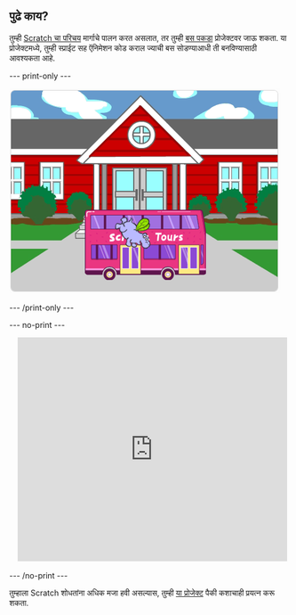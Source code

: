 ## पुढे काय?

तुम्ही [Scratch चा परिचय](https://projects.raspberrypi.org/mr-IN/pathways/scratch-intro) मार्गाचे पालन करत असलात, तर तुम्ही [बस पकडा](https://projects.raspberrypi.org/mr-IN/projects/catch-the-bus) प्रोजेक्टवर जाऊ शकता. या प्रोजेक्टमध्ये, तुम्ही स्प्राईट सह ऍनिमेशन कोड कराल ज्याची बस सोडण्याआधी ती बनविण्यासाठी आवश्यकता आहे.

--- print-only ---

!['बस पकडा' प्रोजेक्ट.](images/scratch-tour-bus.png)

--- /print-only ---

--- no-print ---

<div class="scratch-preview" style="margin-left: 15px;">
  <iframe allowtransparency="true" width="485" height="402" src="https://scratch.mit.edu/projects/embed/486719199/?autostart=false" frameborder="0"></iframe>
</div>

--- /no-print ---

तुम्हाला Scratch शोधतांना अधिक मजा हवी असल्यास, तुम्ही [या प्रोजेक्ट](https://projects.raspberrypi.org/mr-IN/projects?software%5B%5D=scratch&curriculum%5B%5D=%201) पैकी कशाचाही प्रयत्न करू शकता.

